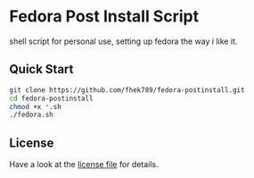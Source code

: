 # Fedora Post Install Script

shell script for personal use, setting up fedora the way i like it.

## Quick Start
```bash
git clone https://github.com/fhek789/fedora-postinstall.git
cd fedora-postinstall
chmod +x *.sh
./fedora.sh
```

## License
Have a look at the [license file](./LICENSE) for details.
